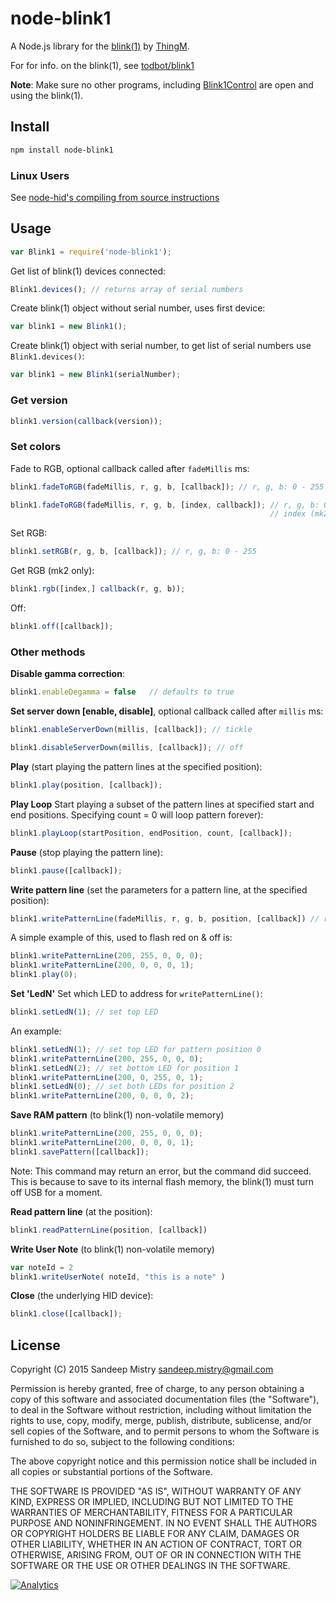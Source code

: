 # node-blink1

A Node.js library for the
[blink(1)](http://www.kickstarter.com/projects/thingm/blink1-the-usb-rgb-led)
by [ThingM](http://thingm.com).

For for info. on the blink(1), see [todbot/blink1](https://github.com/todbot/blink1)

**Note**: Make sure no other programs, including [Blink1Control](https://blink1.thingm.com/blink1control/) are open and using the blink(1).

## Install

```sh
npm install node-blink1
```

### Linux Users

See [node-hid's compiling from source instructions](https://github.com/node-hid/node-hid#compiling-from-source)

## Usage

```javascript
var Blink1 = require('node-blink1');
```

Get list of blink(1) devices connected:

```javascript
Blink1.devices(); // returns array of serial numbers
```

Create blink(1) object without serial number, uses first device:

```javascript
var blink1 = new Blink1();
```

Create blink(1) object with serial number, to get list of serial numbers use
`Blink1.devices()`:

```javascript
var blink1 = new Blink1(serialNumber);
```

### Get version

```javascript
blink1.version(callback(version));
```

### Set colors

Fade to RGB, optional callback called after `fadeMillis` ms:

```javascript
blink1.fadeToRGB(fadeMillis, r, g, b, [callback]); // r, g, b: 0 - 255

blink1.fadeToRGB(fadeMillis, r, g, b, [index, callback]); // r, g, b: 0 - 255
                                                          // index (mk2 only): 0 - 2
```

Set RGB:

```javascript
blink1.setRGB(r, g, b, [callback]); // r, g, b: 0 - 255
```

Get RGB (mk2 only):

```javascript
blink1.rgb([index,] callback(r, g, b));
```

Off:

```javascript
blink1.off([callback]);
```

### Other methods

__Disable gamma correction__:
```javascript
blink1.enableDegamma = false   // defaults to true
```

__Set server down [enable, disable]__, optional callback called after `millis` ms:

```javascript
blink1.enableServerDown(millis, [callback]); // tickle

blink1.disableServerDown(millis, [callback]); // off
```

__Play__ (start playing the pattern lines at the specified position):

```javascript
blink1.play(position, [callback]);
```

__Play Loop__
Start playing a subset of the pattern lines at specified start and end positions. Specifying count = 0 will loop pattern forever):

```javascript
blink1.playLoop(startPosition, endPosition, count, [callback]);
```

__Pause__ (stop playing the pattern line):

```javascript
blink1.pause([callback]);
```

__Write pattern line__
(set the parameters for a pattern line, at the specified position):

```javascript
blink1.writePatternLine(fadeMillis, r, g, b, position, [callback]) // r, g, b: 0 - 255
````

A simple example of this, used to flash red on & off is:

```javascript
blink1.writePatternLine(200, 255, 0, 0, 0);
blink1.writePatternLine(200, 0, 0, 0, 1);
blink1.play(0);
```

__Set 'LedN'__ Set which LED to address for `writePatternLine()`:

```javascript
blink1.setLedN(1); // set top LED
```

An example:

```javascript
blink1.setLedN(1); // set top LED for pattern position 0
blink1.writePatternLine(200, 255, 0, 0, 0);
blink1.setLedN(2); // set bottom LED for position 1
blink1.writePatternLine(200, 0, 255, 0, 1);
blink1.setLedN(0); // set both LEDs for position 2
blink1.writePatternLine(200, 0, 0, 0, 2);
```

__Save RAM pattern__ (to blink(1) non-volatile memory)

```js
blink1.writePatternLine(200, 255, 0, 0, 0);
blink1.writePatternLine(200, 0, 0, 0, 1);
blink1.savePattern([callback]);
```
Note: This command may return an error, but the command did succeed.
This is because to save to its internal flash memory, the blink(1) must
turn off USB for a moment.

__Read pattern line__ (at the position):

```javascript
blink1.readPatternLine(position, [callback])
```

__Write User Note__ (to blink(1) non-volatile memory)

```js
var noteId = 2
blink1.writeUserNote( noteId, "this is a note" )
```

__Close__ (the underlying HID device):

```js
blink1.close([callback]);
```

## License

Copyright (C) 2015 Sandeep Mistry <sandeep.mistry@gmail.com>

Permission is hereby granted, free of charge, to any person obtaining a copy of
this software and associated documentation files (the "Software"), to deal in
the Software without restriction, including without limitation the rights to
use, copy, modify, merge, publish, distribute, sublicense, and/or sell copies of
the Software, and to permit persons to whom the Software is furnished to do so,
subject to the following conditions:

The above copyright notice and this permission notice shall be included in all
copies or substantial portions of the Software.

THE SOFTWARE IS PROVIDED "AS IS", WITHOUT WARRANTY OF ANY KIND, EXPRESS OR
IMPLIED, INCLUDING BUT NOT LIMITED TO THE WARRANTIES OF MERCHANTABILITY, FITNESS
FOR A PARTICULAR PURPOSE AND NONINFRINGEMENT. IN NO EVENT SHALL THE AUTHORS OR
COPYRIGHT HOLDERS BE LIABLE FOR ANY CLAIM, DAMAGES OR OTHER LIABILITY, WHETHER
IN AN ACTION OF CONTRACT, TORT OR OTHERWISE, ARISING FROM, OUT OF OR IN
CONNECTION WITH THE SOFTWARE OR THE USE OR OTHER DEALINGS IN THE SOFTWARE.

[![Analytics](https://ga-beacon.appspot.com/UA-56089547-1/sandeepmistry/node-blink1?pixel)](https://github.com/igrigorik/ga-beacon)
